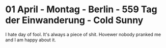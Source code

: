 # 01 April - Montag - Berlin - 559 Tag der Einwanderung - Cold Sunny

I hate day of fool. It's always a piece of shit. Hovewer nobody pranked me and I am happy about it.